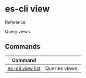 # es-cli view
Reference

Query views.

## Commands
|Command| |
|---|---|
|[es-cli view list]()  |Queries views.   |